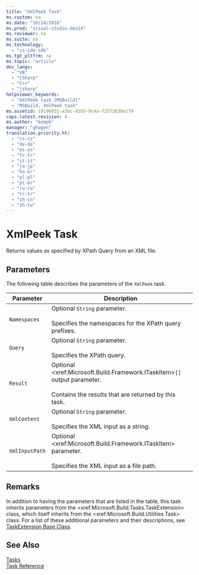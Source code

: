 ```yaml
---
title: "XmlPeek Task"
ms.custom: na
ms.date: "10/14/2016"
ms.prod: "visual-studio-dev14"
ms.reviewer: na
ms.suite: na
ms.technology: 
  - "vs-ide-sdk"
ms.tgt_pltfrm: na
ms.topic: "article"
dev_langs: 
  - "VB"
  - "CSharp"
  - "C++"
  - "jsharp"
helpviewer_keywords: 
  - "XmlPeek task [MSBuild]"
  - "MSBuild, XmlPeek task"
ms.assetid: 19196031-a3bc-41b5-9c4a-f2572630e179
caps.latest.revision: 4
ms.author: "kempb"
manager: "ghogen"
translation.priority.ht: 
  - "cs-cz"
  - "de-de"
  - "es-es"
  - "fr-fr"
  - "it-it"
  - "ja-jp"
  - "ko-kr"
  - "pl-pl"
  - "pt-br"
  - "ru-ru"
  - "tr-tr"
  - "zh-cn"
  - "zh-tw"
---
```

# XmlPeek Task
Returns values as specified by XPath Query from an XML file.  
  
## Parameters  
 The following table describes the parameters of the `XmlPeek` task.  
  
|Parameter|Description|  
|---------------|-----------------|  
|`Namespaces`|Optional `String` parameter.<br /><br /> Specifies the namespaces for the XPath query prefixes.|  
|`Query`|Optional `String` parameter.<br /><br /> Specifies the XPath query.|  
|`Result`|Optional \<xref:Microsoft.Build.Framework.ITaskItem>`[]` output parameter.<br /><br /> Contains the results that are returned by this task.|  
|`XmlContent`|Optional `String` parameter.<br /><br /> Specifies the XML input as a string.|  
|`XmlInputPath`|Optional \<xref:Microsoft.Build.Framework.ITaskItem> parameter.<br /><br /> Specifies the XML input as a file path.|  
  
## Remarks  
 In addition to having the parameters that are listed in the table, this task inherits parameters from the \<xref:Microsoft.Build.Tasks.TaskExtension> class, which itself inherits from the \<xref:Microsoft.Build.Utilities.Task> class. For a list of these additional parameters and their descriptions, see [TaskExtension Base Class](../reference/taskextension-base-class.md).  
  
## See Also  
 [Tasks](../reference/msbuild-tasks.md)   
 [Task Reference](../reference/msbuild-task-reference.md)